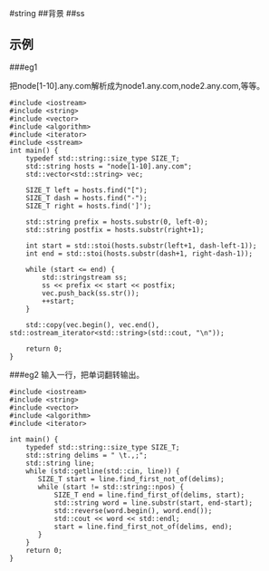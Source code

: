 #string
##背景
##ss
## 示例
###eg1

把node[1-10].any.com解析成为node1.any.com,node2.any.com,等等。

	#include <iostream>
	#include <string>
	#include <vector>
	#include <algorithm>
	#include <iterator>
	#include <sstream>
	int main() {
	    typedef std::string::size_type SIZE_T;
	    std::string hosts = "node[1-10].any.com";
	    std::vector<std::string> vec;
	
	    SIZE_T left = hosts.find("[");
	    SIZE_T dash = hosts.find("-");
	    SIZE_T right = hosts.find(']');
	
	    std::string prefix = hosts.substr(0, left-0);
	    std::string postfix = hosts.substr(right+1);
	
	    int start = std::stoi(hosts.substr(left+1, dash-left-1));
	    int end = std::stoi(hosts.substr(dash+1, right-dash-1));
	
	    while (start <= end) {
	        std::stringstream ss;
	        ss << prefix << start << postfix;
	        vec.push_back(ss.str());
	        ++start;
	    }
	
	    std::copy(vec.begin(), vec.end(), std::ostream_iterator<std::string>(std::cout, "\n"));
	
	    return 0;
	}

###eg2
输入一行，把单词翻转输出。

	#include <iostream>
	#include <string>
	#include <vector>
	#include <algorithm>
	#include <iterator>
	
	int main() {
	    typedef std::string::size_type SIZE_T;
	    std::string delims = " \t.,;";
	    std::string line;
	    while (std::getline(std::cin, line)) {
	       SIZE_T start = line.find_first_not_of(delims); 
	       while (start != std::string::npos) {
	           SIZE_T end = line.find_first_of(delims, start);
	           std::string word = line.substr(start, end-start);
	           std::reverse(word.begin(), word.end()); 
	           std::cout << word << std::endl;
	           start = line.find_first_not_of(delims, end);
	       }
	    }
	    return 0;
	}